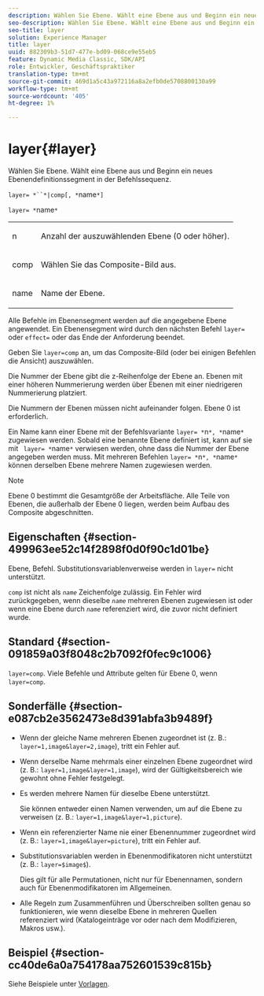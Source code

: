 ```yaml
---
description: Wählen Sie Ebene. Wählt eine Ebene aus und Beginn ein neues Ebenendefinitionssegment in der Befehlssequenz.
seo-description: Wählen Sie Ebene. Wählt eine Ebene aus und Beginn ein neues Ebenendefinitionssegment in der Befehlssequenz.
seo-title: layer
solution: Experience Manager
title: layer
uuid: 882309b3-51d7-477e-bd09-068ce9e55eb5
feature: Dynamic Media Classic, SDK/API
role: Entwickler, Geschäftspraktiker
translation-type: tm+mt
source-git-commit: 469d1a5c43a972116a8a2efb0de5708800130a99
workflow-type: tm+mt
source-wordcount: '405'
ht-degree: 1%

---
```



# layer{#layer}

Wählen Sie Ebene. Wählt eine Ebene aus und Beginn ein neues Ebenendefinitionssegment in der Befehlssequenz.

`layer= *``*|comp[, *`name`*]`

`layer= *`name`*`

<table id="simpletable_22DE3365A6454949B0D30C6D7110476E"> 
 <tr class="strow"> 
  <td class="stentry"> <p><span class="codeph"> <span class="varname"> n</span></span> </p></td> 
  <td class="stentry"> <p>Anzahl der auszuwählenden Ebene (0 oder höher). </p></td> 
 </tr> 
 <tr class="strow"> 
  <td class="stentry"> <p><span class="codeph"> comp</span> </p></td> 
  <td class="stentry"> <p>Wählen Sie das Composite-Bild aus. </p></td> 
 </tr> 
 <tr class="strow"> 
  <td class="stentry"> <p><span class="codeph"> <span class="varname"> name</span></span> </p></td> 
  <td class="stentry"> <p>Name der Ebene. </p></td> 
 </tr> 
</table>

Alle Befehle im Ebenensegment werden auf die angegebene Ebene angewendet. Ein Ebenensegment wird durch den nächsten Befehl `layer=` oder `effect=` oder das Ende der Anforderung beendet.

Geben Sie `layer=comp` an, um das Composite-Bild (oder bei einigen Befehlen die Ansicht) auszuwählen.

Die Nummer der Ebene gibt die z-Reihenfolge der Ebene an. Ebenen mit einer höheren Nummerierung werden über Ebenen mit einer niedrigeren Nummerierung platziert.

Die Nummern der Ebenen müssen nicht aufeinander folgen. Ebene 0 ist erforderlich.

Ein Name kann einer Ebene mit der Befehlsvariante `layer= *`n`*, *`name`*` zugewiesen werden. Sobald eine benannte Ebene definiert ist, kann auf sie mit ` layer= *`name`*` verwiesen werden, ohne dass die Nummer der Ebene angegeben werden muss. Mit mehreren Befehlen `layer= *`n`*, *`name`*` können derselben Ebene mehrere Namen zugewiesen werden.

>[!NOTE]
>
>Ebene 0 bestimmt die Gesamtgröße der Arbeitsfläche. Alle Teile von Ebenen, die außerhalb der Ebene 0 liegen, werden beim Aufbau des Composite abgeschnitten.

## Eigenschaften {#section-499963ee52c14f2898f0d0f90c1d01be}

Ebene, Befehl. Substitutionsvariablenverweise werden in `layer=` nicht unterstützt.

`comp` ist nicht als  *`name`* Zeichenfolge zulässig. Ein Fehler wird zurückgegeben, wenn dieselbe *`name`* mehreren Ebenen zugewiesen ist oder wenn eine Ebene durch *`name`* referenziert wird, die zuvor nicht definiert wurde.

## Standard {#section-091859a03f8048c2b7092f0fec9c1006}

`layer=comp`. Viele Befehle und Attribute gelten für Ebene 0, wenn `layer=comp`.

## Sonderfälle {#section-e087cb2e3562473e8d391abfa3b9489f}

* Wenn der gleiche Name mehreren Ebenen zugeordnet ist (z. B.: `layer=1,image&layer=2,image`), tritt ein Fehler auf.
* Wenn derselbe Name mehrmals einer einzelnen Ebene zugeordnet wird (z. B.: `layer=1,image&layer=1,image`), wird der Gültigkeitsbereich wie gewohnt ohne Fehler festgelegt.
* Es werden mehrere Namen für dieselbe Ebene unterstützt.

   Sie können entweder einen Namen verwenden, um auf die Ebene zu verweisen (z. B.: `layer=1,image&layer=1,picture`).
* Wenn ein referenzierter Name nie einer Ebenennummer zugeordnet wird (z. B.: `layer=1,image&layer=picture`), tritt ein Fehler auf.
* Substitutionsvariablen werden in Ebenenmodifikatoren nicht unterstützt (z. B.: `layer=$image$`).

   Dies gilt für alle Permutationen, nicht nur für Ebenennamen, sondern auch für Ebenenmodifikatoren im Allgemeinen.

* Alle Regeln zum Zusammenführen und Überschreiben sollten genau so funktionieren, wie wenn dieselbe Ebene in mehreren Quellen referenziert wird (Katalogeinträge vor oder nach dem Modifizieren, Makros usw.).

## Beispiel {#section-cc40de6a0a754178aa752601539c815b}

Siehe Beispiele unter [Vorlagen](../../../../../is-api/http-ref/image-serving-api-ref/c-http-protocol-reference/c-templates/c-templates.md#concept-3cd2d2adae0e41b2979b9640244d4d3e).
